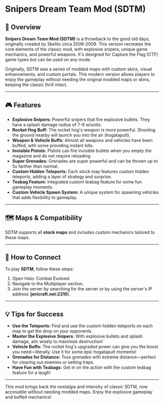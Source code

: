 # Snipers Dream Team Mod (SDTM)

## 📝 Overview

**Snipers Dream Team Mod (SDTM)** is a throwback to the good old days, originally created by Skelito circa 2006-2009. This version recreates the core elements of the classic mod, with explosive snipers, unique game mechanics, and powerful weapons. It's designed for Capture the Flag (CTF) game types but can be used on any mode.

Originally, SDTM was a series of modded maps with custom skins, visual enhancements, and custom portals. This modern version allows players to enjoy the gameplay without needing the original modded maps or skins, keeping the classic thrill intact.

---

## 🎮 Features

- **Explosive Snipers:** Powerful snipers that fire explosive bullets. They have a splash damage radius of 7-9 w/units.
- **Rocket Hog Buff:** The rocket hog's weapon is more powerful. Shooting the ground nearby will launch you into the air (hogatapult).
- **Weapon & Vehicle Buffs:** Almost all weapons and vehicles have been buffed, with some providing instant kills.
- **Invisible Pistols:** Pistols can fire invisible bullets when you empty the magazine and do not require reloading.
- **Super Grenades:** Grenades are super powerful and can be thrown up to 5x farther than normal.
- **Custom Hidden Teleports:** Each stock map features custom hidden teleports, adding a layer of strategy and surprise.
- **Teabag Feature:** Integrated custom teabag feature for some fun gameplay moments.
- **Custom Vehicle Spawn System:** A unique system for spawning vehicles that adds flexibility to gameplay.

---

## 🗺️ Maps & Compatibility

SDTM supports all **stock maps** and includes custom mechanics tailored to these maps.

---

## 📡 How to Connect

To play **SDTM**, follow these steps:

1. Open Halo: Combat Evolved.
2. Navigate to the Multiplayer section.
3. Join the server by searching for the server or by using the server's IP address (**jericraft.net:2310**).

---

## 💡 Tips for Success

- **Use the Teleports:** Find and use the custom hidden teleports on each map to get the drop on your opponents.
- **Master the Explosive Snipers:** With explosive bullets and splash damage, aim wisely to maximize destruction!
- **Vehicle Buffs:** The rocket hog's upgraded power can give you the boost you need—literally. Use it for some epic hogatapult moments!
- **Grenades for Distance:** Toss grenades with extreme distance—perfect for clearing out enemies or setting traps.
- **Have Fun with Teabags:** Get in on the action with the custom teabag feature for a laugh!

---

This mod brings back the nostalgia and intensity of classic SDTM, now accessible without needing modded maps. Enjoy the explosive gameplay and buffed mechanics!
